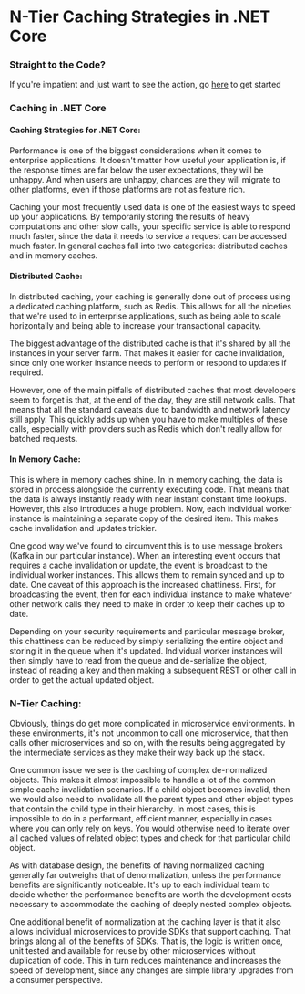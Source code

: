 # N-Tier Caching Strategies in .NET Core

### Straight to the Code? 

If you're impatient and just want to see the action, go [here](docs/GettingStarted.md) to get started

### Caching in .NET Core

#### Caching Strategies for .NET Core:

Performance is one of the biggest considerations when it comes to enterprise applications. It doesn't matter how useful your application is, if the response times are far below the user expectations, they will be unhappy. And when users are unhappy, chances are they will migrate to other platforms, even if those platforms are not as feature rich. 

Caching your most frequently used data is one of the easiest ways to speed up your applications. By temporarily storing the results of heavy computations and other slow calls, your specific service is able to respond much faster, since the data it needs to service a request can be accessed much faster. In general caches fall into two categories: distributed caches and in memory caches.

#### Distributed Cache:

In distributed caching, your caching is generally done out of process using a dedicated caching platform, such as Redis. This allows for all the niceties that we're used to in enterprise applications, such as being able to scale horizontally and being able to increase your transactional capacity.

The biggest advantage of the distributed cache is that it's shared by all the instances in your server farm. That makes it easier for cache invalidation, since only one worker instance needs to perform or respond to updates if required. 

However, one of the main pitfalls of distributed caches that most developers seem to forget is that, at the end of the day, they are still network calls. That means that all the standard caveats due to bandwidth and network latency still apply. This quickly adds up when you have to make multiples of these calls, especially with providers such as Redis which don't really allow for batched requests. 

#### In Memory Cache:

This is where in memory caches shine. In in memory caching, the data is stored in process alongside the currently executing code. That means that the data is always instantly ready with near instant constant time lookups. However, this also introduces a huge problem. Now, each individual worker instance is maintaining a separate copy of the desired item. This makes cache invalidation and updates trickier. 

One good way we've found to circumvent this is to use message brokers (Kafka in our particular instance). When an interesting event occurs that requires a cache invalidation or update, the event is broadcast to the individual worker instances. This allows them to remain synced and up to date. One caveat of this approach is the increased chattiness. First, for broadcasting the event, then for each individual instance to make whatever other network calls they need to make in order to keep their caches up to date. 

Depending on your security requirements and particular message broker, this chattiness can be reduced by simply serializing the entire object and storing it in the queue when it's updated. Individual worker instances will then simply have to read from the queue and de-serialize the object, instead of reading a key and then making a subsequent REST or other call in order to get the actual updated object.

### N-Tier Caching:

Obviously, things do get more complicated in microservice environments. In these environments, it's not uncommon to call one microservice, that then calls other microservices and so on, with the results being aggregated by the intermediate services as they make their way back up the stack. 

One common issue we see is the caching of complex de-normalized objects. This makes it almost impossible to handle a lot of the common simple cache invalidation scenarios. If a child object becomes invalid, then we would also need to invalidate all the parent types and other object types that contain the child type in their hierarchy. In most cases, this is impossible to do in a performant, efficient manner, especially in cases where you can only rely on keys. You would otherwise need to iterate over all cached values of related object types and check for that particular child object. 

As with database design, the benefits of having normalized caching generally far outweighs that of denormalization, unless the performance benefits are significantly noticeable. It's up to each individual team to decide whether the performance benefits are worth the development costs necessary to accommodate the caching of deeply nested complex objects.

One additional benefit of normalization at the caching layer is that it also allows individual microservices to provide SDKs that support caching. That brings along all of the benefits of SDKs. That is, the logic is written once, unit tested and available for reuse by other microservices without duplication of code. This in turn reduces maintenance and increases the speed of development, since any changes are simple library upgrades from a consumer perspective.